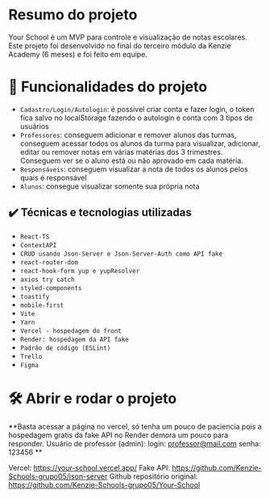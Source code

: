 # Resumo do projeto
Your School é um MVP para controle e visualização de notas escolares.
Este projeto foi desenvolvido no final do terceiro módulo da Kenzie Academy (6 meses) e foi feito em equipe.

# :hammer: Funcionalidades do projeto

- `Cadastro/Login/Autologin`: é possível criar conta e fazer login, o token fica salvo no localStorage fazendo o autologin e conta com 3 tipos de usuários
- `Professores`: conseguem adicionar e remover alunos das turmas, conseguem acessar todos os alunos da turma para visualizar, adicionar, editar ou remover notas em várias matérias dos 3 trimestres. Conseguem ver se o aluno está ou não aprovado em cada matéria.
- `Responsáveis`: conseguem visualizar a nota de todos os alunos pelos quais é responsável
- `Alunos`: consegue visualizar somente sua própria nota

## ✔️ Técnicas e tecnologias utilizadas

- ``React-TS``
- ``ContextAPI``
- ``CRUD usando Json-Server e Json-Server-Auth como API fake``
- ``react-router-dom``
- ``react-hook-form yup e yupResolver``
- ``axios try catch``
- ``styled-components``
- ``toastify``
- ``mobile-first``
- ``Vite``
- ``Yarn``
- ``Vercel - hospedagem do front``
- ``Render: hospedagem da API fake``
- ``Padrão de código (ESLint)``
- ``Trello``
- ``Figma``

# 🛠️ Abrir e rodar o projeto

**Basta acessar a página no vercel, só tenha um pouco de paciencia pois a hospedagem gratis da fake API no Render demora um pouco para responder.
Usuário de professor (admin): login: professor@mail.com
senha: 123456
**

Vercel: https://your-school.vercel.app/
Fake API: https://github.com/Kenzie-Schools-grupo05/json-server
Github repositório original: https://github.com/Kenzie-Schools-grupo05/Your-School
